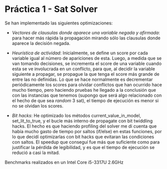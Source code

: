# Práctica 1 - Sat Solver

Se han implementado las siguientes optimizaciones:

- *Vectores de clausulas donde aparece una variable negada y afirmada*: para
  hacer más rápida la propagación mirando sólo las clausulas donde aparece
  la decisión negada.

- *Heurística de actividad*: Inicialmente, se define un score por cada variable
  igual al número de apariciones de esta. Luego, a medida que se van tomando decisiones,
  se incrementa el score de una variable cuando esta se ve involucrada en un conflicto,
  para que, al decidir la variable siguiente a propagar, se propague la que tenga 
  el score más grande de entre las no definidas. Lo que se hace normalmente es decrementar 
  periódicamente los scores para olvidar conflictos que han ocurrido hace mucho tiempo, 
  pero haciendo pruebas he llegado a la conclusión que con las instancias que tenemos 
  (supongo que será algo relacionado con el hecho de que sea *random* 3 sat), 
  el tiempo de ejecución es menor si no se olvidan los scores.

- *Bit hacks*: He optimizado los métodos current_value_in_model, set_lit_to_true,
  y el bucle más interno de propagate con bit twiddling hacks. El hecho es que
  haciendo profiling del solver me di cuenta que había mucho gasto de tiempo
  por saltos (if/else) en estas funciones, por lo que decidí optimizarlas
  con bit hacks que evitaran las condiciones con saltos. El speedup que conseguí
  fue más que suficiente como para justificar la pérdida de legibilidad,
  y es que el tiempo de ejecución se redució a casi la mitad.

Benchmarks realizados en un Intel Core i5-3317U 2.6GHz
